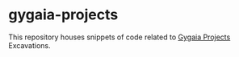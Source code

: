 # gygaia-projects

This repository houses snippets of code related to [Gygaia Projects](http://gygaia.org/) Excavations.
